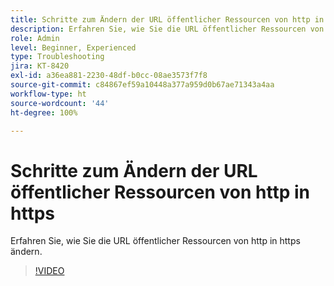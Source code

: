```yaml
---
title: Schritte zum Ändern der URL öffentlicher Ressourcen von http in https
description: Erfahren Sie, wie Sie die URL öffentlicher Ressourcen von http in https ändern.
role: Admin
level: Beginner, Experienced
type: Troubleshooting
jira: KT-8420
exl-id: a36ea881-2230-48df-b0cc-08ae3573f7f8
source-git-commit: c84867ef59a10448a377a959d0b67ae71343a4aa
workflow-type: ht
source-wordcount: '44'
ht-degree: 100%

---
```


# Schritte zum Ändern der URL öffentlicher Ressourcen von http in https

Erfahren Sie, wie Sie die URL öffentlicher Ressourcen von http in https ändern.

>[!VIDEO](https://video.tv.adobe.com/v/335973?quality=12&learn=on)

